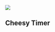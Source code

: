 ![](https://ahmedlhanafy.vsrm.visualstudio.com/_apis/public/Release/badge/c7f0f030-95fe-4b15-b5d9-ae452e18727a/1/1)
## Cheesy Timer
